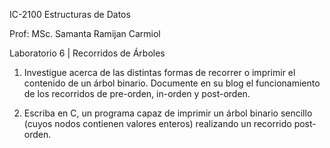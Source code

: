 IC-2100 Estructuras de Datos

Prof: MSc. Samanta Ramijan Carmiol

Laboratorio 6 | Recorridos de Árboles

1. Investigue acerca de las distintas formas de recorrer o imprimir el contenido de un árbol binario. Documente en su blog el funcionamiento de los recorridos de pre-orden, in-orden y post-orden.

2. Escriba en C, un programa capaz de imprimir un árbol binario sencillo (cuyos nodos contienen valores enteros) realizando un recorrido post-orden.
